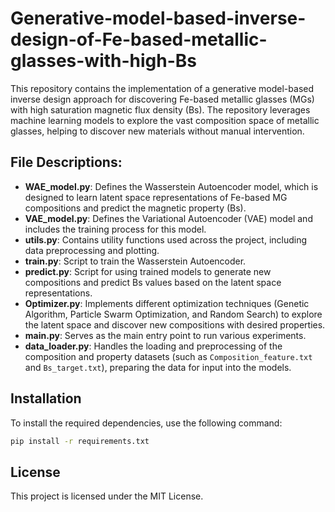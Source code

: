 
# Generative-model-based-inverse-design-of-Fe-based-metallic-glasses-with-high-Bs

This repository contains the implementation of a generative model-based inverse design approach for discovering Fe-based metallic glasses (MGs) with high saturation magnetic flux density (Bs). The repository leverages machine learning models to explore the vast composition space of metallic glasses, helping to discover new materials without manual intervention.

## File Descriptions:

- **WAE_model.py**: Defines the Wasserstein Autoencoder model, which is designed to learn latent space representations of Fe-based MG compositions and predict the magnetic property (Bs).
- **VAE_model.py**: Defines the Variational Autoencoder (VAE) model and includes the training process for this model.
- **utils.py**: Contains utility functions used across the project, including data preprocessing and plotting.
- **train.py**: Script to train the Wasserstein Autoencoder.
- **predict.py**: Script for using trained models to generate new compositions and predict Bs values based on the latent space representations.
- **Optimizer.py**: Implements different optimization techniques (Genetic Algorithm, Particle Swarm Optimization, and Random Search) to explore the latent space and discover new compositions with desired properties.
- **main.py**: Serves as the main entry point to run various experiments.
- **data_loader.py**: Handles the loading and preprocessing of the composition and property datasets (such as `Composition_feature.txt` and `Bs_target.txt`), preparing the data for input into the models.

## Installation

To install the required dependencies, use the following command:

```bash
pip install -r requirements.txt
```
## License

This project is licensed under the MIT License.

